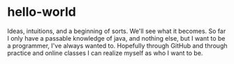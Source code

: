 # hello-world
Ideas, intuitions, and a beginning of sorts. We'll see what it becomes.
So far I only have a passable knowledge of java, and nothing else, but I want to be a programmer, I've always wanted to. Hopefully through GitHub and through practice and online classes I can realize myself as who I want to be.
